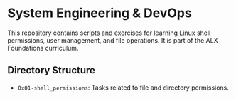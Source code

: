 # System Engineering & DevOps

This repository contains scripts and exercises for learning Linux shell permissions, user management, and file operations. It is part of the ALX Foundations curriculum.

## Directory Structure

- `0x01-shell_permissions`: Tasks related to file and directory permissions.
